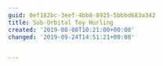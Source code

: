 ```yaml
---
guid: 0ef182bc-3eef-4bb8-8925-5bbbd683a342
title: Sub-Orbital Toy Hurling
created: '2019-08-08T10:21:00+00:00'
changed: '2019-09-24T14:51:21+00:00'


---
```


